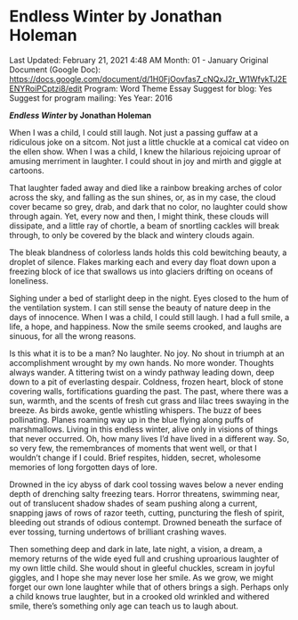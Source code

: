 # Endless Winter by Jonathan Holeman

Last Updated: February 21, 2021 4:48 AM
Month: 01 - January
Original Document (Google Doc): https://docs.google.com/document/d/1H0FjOovfas7_cNQxJ2r_W1WfykTJ2EENYRoiPCptzi8/edit
Program: Word Theme Essay
Suggest for blog: Yes
Suggest for program mailing: Yes
Year: 2016

***Endless Winter* by Jonathan Holeman**

When I was a child, I could still laugh. Not just a passing guffaw at a ridiculous joke on a sitcom. Not just a little chuckle at a comical cat video on the ellen show. When I was a child, I knew the hilarious rejoicing uproar of amusing merriment in laughter. I could shout in joy and mirth and giggle at cartoons.

That laughter faded away and died like a rainbow breaking arches of color across the sky, and falling as the sun shines, or, as in my case, the cloud cover became so grey, drab, and dark that no color, no laughter could show through again. Yet, every now and then, I might think, these clouds will dissipate, and a little ray of chortle, a beam of snortling cackles will break through, to only be covered by the black and wintery clouds again.

The bleak blandness of colorless lands holds this cold bewitching beauty, a droplet of silence. Flakes marking each and every day float down upon a freezing block of ice that swallows us into glaciers drifting on oceans of loneliness.

Sighing under a bed of starlight deep in the night. Eyes closed to the hum of the ventilation system. I can still sense the beauty of nature deep in the days of innocence. When I was a child, I could still laugh. I had a full smile, a life, a hope, and happiness. Now the smile seems crooked, and laughs are sinuous, for all the wrong reasons.

Is this what it is to be a man? No laughter. No joy. No shout in triumph at an accomplishment wrought by my own hands. No more wonder. Thoughts always wander. A tittering twist on a windy pathway leading down, deep down to a pit of everlasting despair. Coldness, frozen heart, block of stone covering walls, fortifications guarding the past. The past, where there was a sun, warmth, and the scents of fresh cut grass and lilac trees swaying in the breeze. As birds awoke, gentle whistling whispers. The buzz of bees pollinating. Planes roaming way up in the blue flying along puffs of marshmallows. Living in this endless winter, alive only in visions of things that never occurred. Oh, how many lives I’d have lived in a different way. So, so very few, the remembrances of moments that went well, or that I wouldn’t change if I could. Brief respites, hidden, secret, wholesome memories of long forgotten days of lore.

Drowned in the icy abyss of dark cool tossing waves below a never ending depth of drenching salty freezing tears. Horror threatens, swimming near, out of translucent shadow shades of seam pushing along a current, snapping jaws of rows of razor teeth, cutting, puncturing the flesh of spirit, bleeding out strands of odious contempt. Drowned beneath the surface of ever tossing, turning undertows of brilliant crashing waves.

Then something deep and dark in late, late night, a vision, a dream, a memory returns of the wide eyed full and crushing uproarious laughter of my own little child. She would shout in gleeful chuckles, scream in joyful giggles, and I hope she may never lose her smile. As we grow, we might forget our own lone laughter while that of others brings a sigh. Perhaps only a child knows true laughter, but in a crooked old wrinkled and withered smile, there’s something only age can teach us to laugh about.